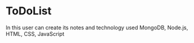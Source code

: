# ToDoList
In this user can create its notes and technology used MongoDB, Node.js, HTML, CSS, JavaScript
